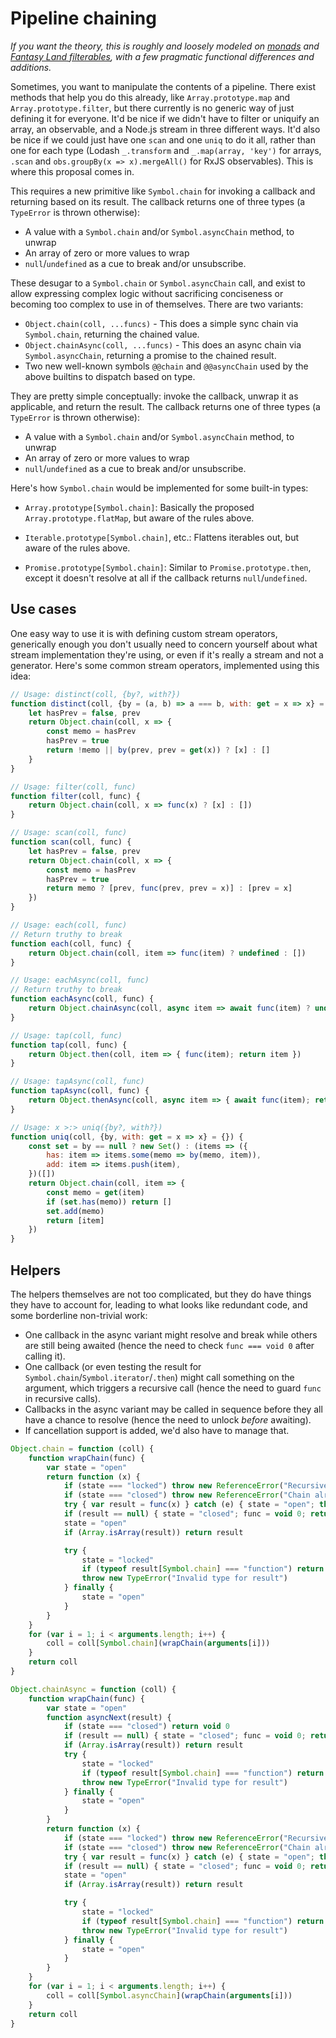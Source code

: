 # Pipeline chaining

*If you want the theory, this is roughly and loosely modeled on [monads](https://en.wikipedia.org/wiki/Monad_(functional_programming)) and [Fantasy Land filterables](https://github.com/fantasyland/fantasy-land#filterable), with a few pragmatic functional differences and additions.*

Sometimes, you want to manipulate the contents of a pipeline. There exist methods that help you do this already, like `Array.prototype.map` and `Array.prototype.filter`, but there currently is no generic way of just defining it for everyone. It'd be nice if we didn't have to filter or uniquify an array, an observable, and a Node.js stream in three different ways. It'd also be nice if we could just have one `scan` and one `uniq` to do it all, rather than one for each type (Lodash `_.transform` and `_.map(array, 'key')` for arrays, `.scan` and `obs.groupBy(x => x).mergeAll()` for RxJS observables). This is where this proposal comes in.

This requires a new primitive like `Symbol.chain` for invoking a callback and returning based on its result. The callback returns one of three types (a `TypeError` is thrown otherwise):

- A value with a `Symbol.chain` and/or `Symbol.asyncChain` method, to unwrap
- An array of zero or more values to wrap
- `null`/`undefined` as a cue to break and/or unsubscribe.

These desugar to a `Symbol.chain` or `Symbol.asyncChain` call, and exist to allow expressing complex logic without sacrificing conciseness or becoming too complex to use in of themselves. There are two variants:

- `Object.chain(coll, ...funcs)` - This does a simple sync chain via `Symbol.chain`, returning the chained value.
- `Object.chainAsync(coll, ...funcs)` - This does an async chain via `Symbol.asyncChain`, returning a promise to the chained result.
- Two new well-known symbols `@@chain` and `@@asyncChain` used by the above builtins to dispatch based on type.

They are pretty simple conceptually: invoke the callback, unwrap it as applicable, and return the result. The callback returns one of three types (a `TypeError` is thrown otherwise):

- A value with a `Symbol.chain` and/or `Symbol.asyncChain` method, to unwrap
- An array of zero or more values to wrap
- `null`/`undefined` as a cue to break and/or unsubscribe.

Here's how `Symbol.chain` would be implemented for some built-in types:

- `Array.prototype[Symbol.chain]`: Basically the proposed `Array.prototype.flatMap`, but aware of the rules above.

- `Iterable.prototype[Symbol.chain]`, etc.: Flattens iterables out, but aware of the rules above.

- `Promise.prototype[Symbol.chain]`: Similar to `Promise.prototype.then`, except it doesn't resolve at all if the callback returns `null`/`undefined`.

## Use cases

One easy way to use it is with defining custom stream operators, generically enough you don't usually need to concern yourself about what stream implementation they're using, or even if it's really a stream and not a generator. Here's some common stream operators, implemented using this idea:

```js
// Usage: distinct(coll, {by?, with?})
function distinct(coll, {by = (a, b) => a === b, with: get = x => x} = {}) {
    let hasPrev = false, prev
    return Object.chain(coll, x => {
        const memo = hasPrev
        hasPrev = true
        return !memo || by(prev, prev = get(x)) ? [x] : []
    }
}

// Usage: filter(coll, func)
function filter(coll, func) {
    return Object.chain(coll, x => func(x) ? [x] : [])
}

// Usage: scan(coll, func)
function scan(coll, func) {
    let hasPrev = false, prev
    return Object.chain(coll, x => {
        const memo = hasPrev
        hasPrev = true
        return memo ? [prev, func(prev, prev = x)] : [prev = x]
    })
}

// Usage: each(coll, func)
// Return truthy to break
function each(coll, func) {
    return Object.chain(coll, item => func(item) ? undefined : [])
}

// Usage: eachAsync(coll, func)
// Return truthy to break
function eachAsync(coll, func) {
    return Object.chainAsync(coll, async item => await func(item) ? undefined : [])
}

// Usage: tap(coll, func)
function tap(coll, func) {
    return Object.then(coll, item => { func(item); return item })
}

// Usage: tapAsync(coll, func)
function tapAsync(coll, func) {
    return Object.thenAsync(coll, async item => { await func(item); return item })
}

// Usage: x >:> uniq({by?, with?})
function uniq(coll, {by, with: get = x => x} = {}) {
    const set = by == null ? new Set() : (items => ({
        has: item => items.some(memo => by(memo, item)),
        add: item => items.push(item),
    })([])
    return Object.chain(coll, item => {
        const memo = get(item)
        if (set.has(memo)) return []
        set.add(memo)
        return [item]
    })
}
```

## Helpers

The helpers themselves are not too complicated, but they do have things they have to account for, leading to what looks like redundant code, and some borderline non-trivial work:

- One callback in the async variant might resolve and break while others are still being awaited (hence the need to check `func === void 0` after calling it).
- One callback (or even testing the result for `Symbol.chain`/`Symbol.iterator`/`.then`) might call something on the argument, which triggers a recursive call (hence the need to guard `func` in recursive calls).
- Callbacks in the async variant may be called in sequence before they all have a chance to resolve (hence the need to unlock *before* awaiting).
- If cancellation support is added, we'd also have to manage that.

```js
Object.chain = function (coll) {
    function wrapChain(func) {
        var state = "open"
        return function (x) {
            if (state === "locked") throw new ReferenceError("Recursive calls not allowed!")
            if (state === "closed") throw new ReferenceError("Chain already closed!")
            try { var result = func(x) } catch (e) { state = "open"; throw e }
            if (result == null) { state = "closed"; func = void 0; return void 0 }
            state = "open"
            if (Array.isArray(result)) return result

            try {
                state = "locked"
                if (typeof result[Symbol.chain] === "function") return result
                throw new TypeError("Invalid type for result")
            } finally {
                state = "open"
            }
        }
    }
    for (var i = 1; i < arguments.length; i++) {
        coll = coll[Symbol.chain](wrapChain(arguments[i]))
    }
    return coll
}

Object.chainAsync = function (coll) {
    function wrapChain(func) {
        var state = "open"
        function asyncNext(result) {
            if (state === "closed") return void 0
            if (result == null) { state = "closed"; func = void 0; return void 0 }
            if (Array.isArray(result)) return result
            try {
                state = "locked"
                if (typeof result[Symbol.chain] === "function") return result
                throw new TypeError("Invalid type for result")
            } finally {
                state = "open"
            }
        }
        return function (x) {
            if (state === "locked") throw new ReferenceError("Recursive calls not allowed!")
            if (state === "closed") throw new ReferenceError("Chain already closed!")
            try { var result = func(x) } catch (e) { state = "open"; throw e }
            if (result == null) { state = "closed"; func = void 0; return void 0 }
            state = "open"
            if (Array.isArray(result)) return result

            try {
                state = "locked"
                if (typeof result[Symbol.chain] === "function") return result
                throw new TypeError("Invalid type for result")
            } finally {
                state = "open"
            }
        }
    }
    for (var i = 1; i < arguments.length; i++) {
        coll = coll[Symbol.asyncChain](wrapChain(arguments[i]))
    }
    return coll
}
```
